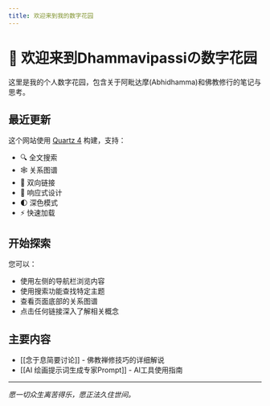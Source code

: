 ```yaml
---
title: 欢迎来到我的数字花园
---
```


# 🌱 欢迎来到Dhammavipassiの数字花园

这里是我的个人数字花园，包含关于阿毗达摩(Abhidhamma)和佛教修行的笔记与思考。

## 最近更新

这个网站使用 [Quartz 4](https://quartz.jzhao.xyz/) 构建，支持：

- 🔍 全文搜索
- 🕸️ 关系图谱
- 🔗 双向链接
- 📱 响应式设计
- 🌓 深色模式
- ⚡ 快速加载

## 开始探索

您可以：
- 使用左侧的导航栏浏览内容
- 使用搜索功能查找特定主题
- 查看页面底部的关系图谱
- 点击任何链接深入了解相关概念

## 主要内容

- [[念于息简要讨论]] - 佛教禅修技巧的详细解说
- [[AI 绘画提示词生成专家Prompt]] - AI工具使用指南

---

*愿一切众生离苦得乐，愿正法久住世间。*